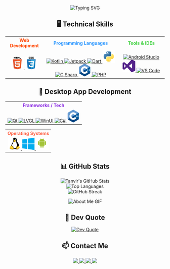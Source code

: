 <!-- Header Typing Animation -->
<p align="center">
  <img src="https://readme-typing-svg.herokuapp.com?color=E22FE4&width=500&height=45&lines=Hi👋+I'm+Tanvir+Ahmed+Chowdhury..;Software+Developer+(Mobile+%26+Desktop+Apps);Native+%26+Cross-Platform+Developer;Android+(Kotlin%2C+Java%2C+Jetpack+Compose);Flutter+%7C+Dart+Enthusiast;C%2B%2B%2C+C%23%2C+Qt%2C+WinUI+Dev;Nice+To+Meet+You+👨‍💻" alt="Typing SVG">
</p>


<!-- 🖥️ Technical Skills -->
<h2 align="center">🖥️ Technical Skills</h2>

<table align="center">
  <tr>
    <th style="text-align: center; color: #ff4500;">Web Development</th>
    <th style="text-align: center; color: #1e90ff;">Programming Languages</th>
    <th style="text-align: center; color: #32cd32;">Tools & IDEs</th>
  </tr>
  <tr>
    <td align="center">
      <a href="https://www.w3schools.com/html/" target="_blank">
        <img src="https://raw.githubusercontent.com/devicons/devicon/master/icons/html5/html5-original-wordmark.svg" alt="html5" width="40" height="40" />
      </a>
      <a href="https://www.w3schools.com/css/" target="_blank">
        <img src="https://raw.githubusercontent.com/devicons/devicon/master/icons/css3/css3-original-wordmark.svg" alt="css3" width="40" height="40" />
      </a>
    </td>
    <td align="center">
      <a href="https://kotlinlang.org/" target="_blank">
        <img src="https://cdn.icon-icons.com/icons2/2108/PNG/512/kotlin_icon_130893.png" alt="Kotlin" width="40" height="40" />
      </a>
       <a href="https://android-developers.googleblog.com/2020/08/announcing-jetpack-compose-alpha.html" target="_blank">
        <img src="https://blogger.googleusercontent.com/img/b/R29vZ2xl/AVvXsEjC97Z8BResg5dlPqczsRCFhP6zewWX0X0e7fVPG-G7PuUZwwZVsi9OPoqJYkgqT2h0FI95SsmWzVEgpt8b8HAqFiIxZ98TFtY4lE0b8UrtVJ2HrJebRwl6C9DslsQDl9KnBIrdHS6LtkY/s1600/jetpack+compose+icon_RGB.png" alt="Jetpack" width="40" height="40" />
      </a>
      <a href="https://flutter.dev/brand" target="_blank">
        <img src="https://cdn.jsdelivr.net/gh/devicons/devicon/icons/flutter/flutter-original.svg" alt="Dart" width="40" height="40" />
      </a>
      <a href="https://www.python.org" target="_blank">
        <img src="https://raw.githubusercontent.com/devicons/devicon/master/icons/python/python-original.svg" alt="Python" width="40" height="40" />
      </a>
      <a href="https://learn.microsoft.com/en-us/dotnet/csharp/" target="_blank">
        <img src="https://img.icons8.com/?size=100&id=55205&format=png" alt="C Sharp" width="40" height="40" />
      </a>
      <a href="https://isocpp.org/" target="_blank">
        <img src="https://raw.githubusercontent.com/devicons/devicon/master/icons/cplusplus/cplusplus-original.svg" alt="C++" width="40" height="40" />
      </a>
      <a href="https://www.php.net/" target="_blank">
        <img src="https://cdn.jsdelivr.net/gh/devicons/devicon/icons/php/php-original.svg" alt="PHP" width="40" height="40" />
      </a>
    </td>
    <td align="center">
      <a href="https://developer.android.com/studio" target="_blank">
        <img src="https://icon.icepanel.io/Technology/svg/Android-Studio.svg" alt="Android Studio" width="40" height="40" />
      </a>
      <a href="https://code.visualstudio.com/" target="_blank">
        <img src="https://raw.githubusercontent.com/devicons/devicon/master/icons/visualstudio/visualstudio-plain.svg" alt="Visual Studio" width="40" height="40" />
      </a>
      <a href="https://visualstudio.microsoft.com/" target="_blank">
        <img src="https://logotyp.us/file/vs-code.svg" alt="VS Code" width="40" height="40" />
      </a>
    </td>
  </tr>
</table>

<!-- 🧩 Desktop App Development (Table Format) -->
<h2 align="center">🧩 Desktop App Development</h2>

<table align="center">
  <tr>
    <th style="text-align: center; color: #8a2be2;">Frameworks / Tech</th>
  </tr>
  <tr>
    <td align="center">
      <a href="https://www.qt.io/" target="_blank">
        <img src="https://cdn.jsdelivr.net/gh/devicons/devicon/icons/qt/qt-original.svg" alt="Qt" width="40" height="40"/>
      </a>
            <a href="https://docs.lvgl.io/8.3/widgets/core/img.html" target="_blank">
        <img src="https://media.licdn.com/dms/image/v2/D4D0BAQEqt31JeuWvWw/company-logo_200_200/company-logo_200_200/0/1720065450895/lvglgui_logo?e=2147483647&v=beta&t=zwzvTINWUBTk7VD-uvrYAxCvUuXc2G-bKJ8wht9SDGg" alt="LVGL" width="40" height="40"/>
      </a>
      <a href="https://learn.microsoft.com/en-us/windows/apps/winui/" target="_blank">
        <img src="https://img.icons8.com/color/48/windows-10.png" alt="WinUI" width="40" height="40"/>
      </a>
      <a href="https://learn.microsoft.com/en-us/dotnet/csharp/" target="_blank">
        <img src="https://img.icons8.com/?size=100&id=55205&format=png" alt="C#" width="40" height="40"/>
      </a>
      <a href="https://isocpp.org/" target="_blank">
        <img src="https://raw.githubusercontent.com/devicons/devicon/master/icons/cplusplus/cplusplus-original.svg" alt="C++" width="40" height="40"/>
      </a>
    </td>
  </tr>
</table>


<!-- 💻 Operating Systems -->
<table align="center">
  <tr>
    <th style="text-align: center; color: #ff6347;">Operating Systems</th>
  </tr>
  <tr>
    <td align="center">
      <a href="https://www.linux.org/" target="_blank">
        <img src="https://raw.githubusercontent.com/devicons/devicon/master/icons/linux/linux-original.svg" alt="Linux" width="40" height="40" />
      </a>
      <a href="https://www.microsoft.com/windows/" target="_blank">
        <img src="https://raw.githubusercontent.com/devicons/devicon/master/icons/windows8/windows8-original.svg" alt="Windows" width="40" height="40" />
      </a>
      <a href="https://www.android.com/" target="_blank">
        <img src="https://raw.githubusercontent.com/devicons/devicon/master/icons/android/android-original-wordmark.svg" alt="Android" width="40" height="40" />
      </a>
    </td>
  </tr>
</table>

<!-- 📊 GitHub Stats -->
<h2 align="center">📊 GitHub Stats</h2>
<p align="center">
  <img src="https://github-readme-stats.vercel.app/api?username=tanvir-chy-ahmed&theme=radical&show_icons=true&count_private=true" alt="Tanvir's GitHub Stats" />
  <br/>
  <img src="https://github-readme-stats.vercel.app/api/top-langs/?username=tanvir-chy-ahmed&theme=radical&layout=compact" alt="Top Languages" />
  <br/>
  <img src="https://github-readme-streak-stats.herokuapp.com/?user=tanvir-chy-ahmed&theme=radical" alt="GitHub Streak" />
</p>

<!-- About Me GIF -->
<p align="center">
  <img src="https://github.com/7oSkaaa/7oSkaaa/blob/main/Images/about_me.gif?raw=true" alt="About Me GIF" width="180px">
</p>

<!-- 💬 Dev Quote -->
<h2 align="center">💬 Dev Quote</h2>
<p align="center">
  <a href="https://github.com/piyushsuthar/github-readme-quotes">
    <img src="https://quotes-github-readme.vercel.app/api?quote=In%20the%20world%20of%20software%2C%20the%20best%20way%20to%20predict%20the%20future%20is%20to%20invent%20it&author=Tanvir%20Ahmed%20(Chy)" alt="Dev Quote" />
  </a>
</p>

<!-- 📫 Contact -->
<h2 align="center">📫 Contact Me</h2>
<p align="center">
  <a href="https://github.com/TanvirAhmedChowdhury" target="_blank">
    <img src="https://img.shields.io/badge/GitHub-TanvirAhmedChy-black?style=for-the-badge&logo=github" />
  </a>
  <a href="https://www.facebook.com/........" target="_blank">
    <img src="https://img.shields.io/badge/Facebook-Tanvirahmedchy-blue?style=for-the-badge&logo=facebook" />
  </a>
  <a href="https://t.me/Taxor_E" target="_blank">
    <img src="https://img.shields.io/badge/Telegram-Tanvirahmedchy-0088cc?style=for-the-badge&logo=telegram" />
  </a>
  <a href="mailto:tanvirahy269@gmail.com" target="_blank">
    <img src="https://img.shields.io/badge/Gmail-tanvirahy269@gmail.com-red?style=for-the-badge&logo=gmail" />
  </a>
</p>
